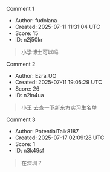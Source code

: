 Comment 1

- Author: fudolana
- Created: 2025-07-11 11:31:04 UTC
- Score: 15
- ID: n2j50kr

> 小学博士可以吗

Comment 2

- Author: Ezra_UO
- Created: 2025-07-11 19:05:29 UTC
- Score: 26
- ID: n2ln4ua

> 小王 去查一下新东方实习生名单

Comment 3

- Author: PotentialTalk8187
- Created: 2025-07-17 02:09:28 UTC
- Score: 1
- ID: n3k49sf

> 在深圳？
